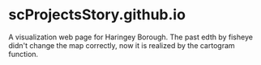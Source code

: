 # scProjectsStory.github.io
A visualization web page for Haringey Borough. The past edth by fisheye didn't change the map correctly, now it is realized by the cartogram function.
